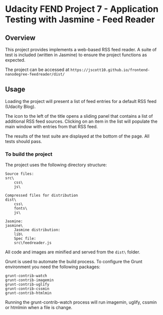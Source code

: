 # Udacity FEND Project 7 - Application Testing with Jasmine - Feed Reader

## Overview

This project provides implements a web-based RSS feed reader. A suite of test is included (written in Jasmine) to ensure the project functions as expected.

The project can be accessed at `https://jscott10.github.io/frontend-nanodegree-feedreader/dist/`

## Usage

Loading the project will present a list of feed entries for a default RSS feed (Udacity Blog).

The icon to the left of the title opens a sliding panel that contains a list of additional RSS feed sources. Clicking on an item in the list will populate the main window with entries from that RSS feed.

The results of the test suite are displayed at the bottom of the page. All tests should pass.

### To build the project

The project uses the following directory structure:

```
Source files:
src\
    css\
    js\

Compressed files for distribution
dist\
    css\
    fonts\
    js\

Jasmine:
jasmine\
	Jasmine distribution:
	lib\
	Spec file:
	src\feedreader.js
```

All code and images are minified and served from the `dist\` folder.

Grunt is used to automate the build process. To configure the Grunt environment you need the following packages:

```
grunt-contrib-watch
grunt-contrib-imagemin
grunt-contrib-uglify
grunt-contrib-cssmin
grunt-contrib-htmlmin
```

Running the grunt-contrib-watch process will run imagemin, uglify, cssmin or htmlmin when a file is change.
